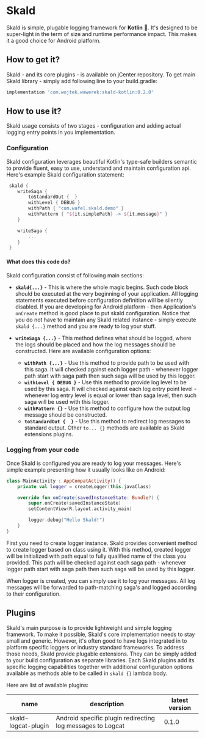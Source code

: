# Skald

Skald is simple, plugable logging framework for **Kotlin** :rocket:. It's designed to be super-light in the term of size and runtime performance impact. This makes it a good choice for Android platform. 

## How to get it?
Skald - and its core plugins - is available on jCenter repository. To get main Skald library - simply add following line to your build.gradle:
```gradle
implementation 'com.wojtek.wawerek:skald-kotlin:0.2.0' 
```

## How to use it?
Skald usage consists of two stages - configuration and adding actual logging entry points in you implementation.

### Configuration
Skald configuration leverages beautiful Kotlin's type-safe builders semantic to provide fluent, easy to use, understand and maintain configuration api.
Here's example Skald configuration statement:
```Kotlin
 skald {
    writeSaga {
        toStandardOut {  }
        withLevel { DEBUG }
        withPath { "com.wafel.skald.demo" }
        withPattern { "${it.simplePath} -> ${it.message}" }
    }

    writeSaga {
        ...
    }
 }
```
#### What does this code do?
Skald configuration consist of following main sections:
* **`skald{...}`** - This is where the whole magic begins. Such code block should be executed at the very beginning of your application. All logging statements executed before configuration definition will be silently disabled. If you are developing for Android platform - then Application's `onCreate` method is good place to put skald configuration. Notice that you do not have to maintain any Skald related instance - simply execute `skald {...}` method and you are ready to log your stuff.

* **`writeSaga {...}`** - This method defines what should be logged, where the logs should be placed and how the log messages should be constructed. Here are available configuration options:
  * **`withPath {...}`** - Use this method to provide path to be used with this saga. It will checked against each logger path - whenever logger path start with saga path then such saga will be used by this logger.
  * **`withLevel { DEBUG }`** - Use this method to provide log level to be used by this saga. It will checked against each log entry point level - whenever log entry level is equal or lower than saga level, then such saga will be used with this logger.
  * **`withPattern {}`** - Use this method to configure how the output log message should be constructed.
  * **`toStandardOut {  }`** - Use this method to redirect log messages to standard output. Other `to... {}` methods are available as Skald extensions plugins.
  

### Logging from your code
Once Skald is configured you are ready to log your messages. Here's simple example presenting how it usually looks like on Android:
```Kotlin
class MainActivity : AppCompatActivity() {
    private val logger = createLogger(this.javaClass)

    override fun onCreate(savedInstanceState: Bundle?) {
        super.onCreate(savedInstanceState)
        setContentView(R.layout.activity_main)

        logger.debug("Hello Skald!")
    }
}
```
First you need to create logger instance. Skald provides convenient method to create logger based on class using it. With this method, created logger will be initialized with path equal to fully qualified name of the class you provided. This path will be checked against each saga path - whenever logger path start with saga path then such saga will be used by this logger.

When logger is created, you can simply use it to log your messages. All log messages will be forwarded to path-matching saga's and logged according to their configuration.

## Plugins
Skald's main purpose is to provide lightweight and simple logging framework. To make it possible, Skald's core implementation needs to stay small and generic.
However, it's often good to have logs integrated in to platform specific loggers or industry standard frameworks. 
To address those needs, Skald provide plugable extensions. They can be simply added to your build configuration as separate libraries. Each Skald plugins add its specific logging capabilities together with additional configuration options available as methods able to be called in `skald {}` lambda body.

Here are list of available plugins:

| name | description | latest version |
|------|-------------|---------------|
| skald-logcat-plugin | Android specific plugin redirecting log messages to Logcat | 0.1.0 |







